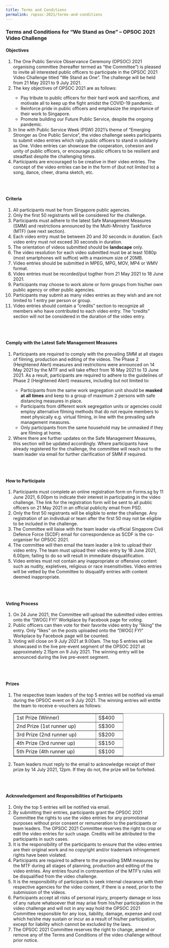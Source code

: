 ```yaml
---
title: Terms and Conditions
permalink: /opsoc-2021/terms-and-conditions
---
```


### Terms and Conditions for “We Stand as One” – OPSOC 2021 Video Challenge

<h4>Objectives</h4>
<ol>
<li>The One Public Service Observance Ceremony (OPSOC) 2021 organising committee (hereafter termed as “the Committee”) is pleased to invite all interested public officers to participate in the OPSOC 2021 Video Challenge titled “We Stand as One”. The challenge will be held from 21 May 2021 to 9 July 2021. </li>
<li>The key objectives of OPSOC 2021 are as follows: </li>
	<ul>
<li>Pay tribute to public officers for their hard work and sacrifices, and motivate all to keep up the fight amidst the COVID-19 pandemic. </li>
<li>Reinforce pride in public officers and emphasize the importance of their work to Singapore. </li>
<li>Promote building our Future Public Service, despite the ongoing pandemic. </li>
	</ul>
<li>In line with Public Service Week (PSW) 2021’s theme of “Emerging Stronger as One Public Service”, the video challenge seeks participants to submit video entries which rally public officers to stand in solidarity as One. Video entries can showcase the cooperation, cohesion and unity of public officers, or encourage public officers to be resilient and steadfast despite the challenging times.</li>
<li>Participants are encouraged to be creative in their video entries. The concept of the video entries can be in the form of (but not limited to) a song, dance, cheer, drama sketch, etc.</li>
</ol>
<br>
<br>
<h4>Criteria</h4>
<ol>
	<li>All participants must be from Singapore public agencies. </li>
<li>Only the first 50 registrants will be considered for the challenge. </li>
<li>Participants must adhere to the latest Safe Management Measures (SMM) and restrictions announced by the Multi-Ministry Taskforce (MTF) (see next section). </li>
<li>Each video entry must be between 20 and 30 seconds in duration. Each video entry must not exceed 30 seconds in duration. </li>
<li>The orientation of videos submitted should be <b>landscape</b> only. </li>
<li>The video resolution for each video submitted must be at least 1080p (most smartphones will suffice) with a maximum size of 20MB. </li>
<li>Video entries should be submitted in MPEG, MPG, MOV, MP4 or WMV format. </li>
<li>Video entries must be recorded/put togther from 21 May 2021 to 18 June 2021. </li>
<li>Participants may choose to work alone or form groups from his/her own public agency or other public agencies. </li>
<li>Participants may submit as many video entries as they wish and are not limited to 1 entry per person or group. </li>
<li>Video entries should contain a “credits” section to recognize all members who have contributed to each video entry. The “credits” section will not be considered in the duration of the video entry. </li>
</ol>
<br>
<br>
<h4>Comply with the Latest Safe Management Measures</h4>
<ol>
<li>Participants are required to comply with the prevailing SMM at all stages of filming, production and editing of the videos. The Phase 2 (Heightened Alert) measures and restrictions were announced on 14 May 2021 by the MTF and will take effect from 16 May 2021 to 13 June 2021. As a result, participants are required to adhere to the guidelines of Phase 2 (Heightened Alert) measures, including but not limited to: </li>
<ul>
  <li>Participants from the same work segregation unit should be <b>masked at all times</b> and keep to a group of maximum 2 persons with safe distancing measures in place. </li>
<li>Participants from different work segregation units or agencies could employ alternative filming methods that do not require members to meet physically e.g. virtual filming, in line with the prevailing safe management measures. </li>
<li>Only participants from the same household may be unmasked if they are filming at home. </li>
	</ul>
<li>Where there are further updates on the Safe Management Measures, this section will be updated accordingly. Where participants have already registered for the challenge, the committee will reach out to the team leader via email for further clarification of SMM if required. </li>
</ol>
<br>
<br>
<h4>How to Participate</h4>
<ol>
  <li>Participants must complete an online registration form on Forms.sg by 11 June 2021, 6.00pm to indicate their interest in participating in the video challenge. The link for the registration form will be sent to all public officers on 21 May 2021 in an official publicity email from PSD. </li>
  <li>Only the first 50 registrants will be eligible to enter the challenge. Any registration of an individual or team after the first 50 may not be eligible to be included in the challenge. </li>
  <li>The Committee will liaise with the team leader via official Singapore Civil Defence Force (SCDF) email for correspondence as SCDF is the co-organiser for OPSOC 2021. </li>
  <li>The committee will then email the team leader a link to upload their video entry. The team must upload their video entry by 18 June 2021, 6.00pm; failing to do so will result in immediate disqualification.</li>
  <li>Video entries must not contain any inappropriate or offensive content such as nudity, expletives, religious or race insensitivities. Video entries will be vetted by the Committee to disqualify entries with content deemed inappropriate.</li>
</ol>
<br>
<br>
<h4>Voting Process</h4>
<ol>
  <li>On 24 June 2021, the Committee will upload the submitted video entries onto the “[WOG] FYI” Workplace by Facebook page for voting.</li>
  <li>Public officers can then vote for their favorite video entry by “liking” the entry. Only “likes” on the posts uploaded onto the “[WOG] FYI” Workplace by Facebook page will be counted. </li>
  <li>Voting will close on 9 July 2021 at 9.00am. The top 5 entries will be showcased in the live pre-event segment of the OPSOC 2021 at approximately 2.15pm on 9 July 2021. The winning entry will be announced during the live pre-event segment.</li>
</ol>
<br>
<br>
<h4>Prizes</h4>
 <ol>
  <li>The respective team leaders of the top 5 entries will be notified via email during the OPSOC event on 9 July 2021. The winning entries will entitle the team to receive e-vouchers as follows: 
    <table width="80%" border="1">
      <tr>
        <td width="60%">1st Prize (Winner)</td>	
        <td width="20%">S$400</td>
      </tr>
      <tr>
         <td>2nd Prize (1st runner up)</td>
         <td>S$300</td>
      </tr>
      <tr>
         <td>3rd Prize (2nd runner up)	</td>
         <td>S$200</td>
      </tr><tr>
         <td>4th Prize (3rd runner up)	</td>
         <td>S$150</td>
      </tr><tr>
         <td>5th Prize (4th runner up)</td>
         <td>S$100</td>
      </tr>
    </table>
  </li>
  <li>Team leaders must reply to the email to acknowledge receipt of their prize by 14 July 2021, 12pm. If they do not, the prize will be forfeited.</li>
      </ol>
<br>
<br>
<h4>Acknowledgement and Responsibilities of Participants</h4>
<ol>
  	<li> Only the top 5 entries will be notified via email.</li>
    <li> By submitting their entries, participants grant the OPSOC 2021 Committee the rights to use the video entries for any promotional purposes without prior consent or remuneration to the participants or team leaders. The OPSOC 2021 Committee reserves the right to crop or edit the video entries for such usage. Credits will be attributed to the participants in such cases.</li>
    <li> It is the responsibility of the participants to ensure that the video entries are their original work and no copyright and/or trademark infringement rights have been violated.</li>
    <li> Participants are required to adhere to the prevailing SMM measures by the MTF during all stages of planning, production and editing of the video entries. Any entries found in contravention of the MTF’s rules will be disqualified from the video challenge.</li> 
    <li> It is the responsibility of participants to seek internal clearance with their respective agencies for the video content, if there is a need, prior to the submission of the videos.</li>
    <li> Participants accept all risks of personal injury, property damage or loss of any nature whatsoever that may arise from his/her participation in the video challenge and will not in any way hold the OPSOC 2021 Committee responsible for any loss, liability, damage, expense and cost which he/she may sustain or incur as a result of his/her participation, except for liability which cannot be excluded by the laws.</li>
     <li> The OPSOC 2021 Committee reserves the right to change, amend or remove any of the Terms and Conditions of the video challenge without prior notice. </li>
</ol>


